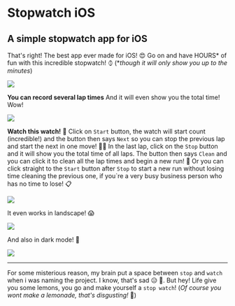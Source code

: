 # Stopwatch iOS

## A simple stopwatch app for iOS

That's right! The best app ever made for iOS! 😍
Go on and have HOURS* of fun with this incredible stopwatch! ⌚︎
(**though it will only show you up to the minutes*)

![](./Doc/stopwatch1.png)

**You can record several lap times**
And it will even show you the total time! Wow!

![](./Doc/stopwatch2.png)


**Watch this watch!** 👀
Click on `Start` button, the watch will start count (incredible!) and the button then says `Next` so you can stop the previous lap and start the next in one move! 🏃‍♂️
In the last lap, click on the `Stop` button and it will show you the total time of all laps. The button then says `Clean` and you can click it to clean all the lap times and begin a new run! 🧹
Or you can click straight to the `Start` button after `Stop` to start a new run without losing time cleaning the previous one, if you`re a very busy business person who has no time to lose! 📋

![](./Doc/stopwatch.gif)

It even works in landscape! 😱

![](./Doc/landscape.png)

And also in dark mode! 🌛

![](./Doc/darkmode.png)

----

For some misterious reason, my brain put a space between `stop` and `watch` when i was naming the project. I know, that's sad 😥 🧠. 
But hey! Life give you some lemons, you go and make yourself a `stop watch`! (*Of course you wont make a lemonade, that's disgusting!* 🤢)